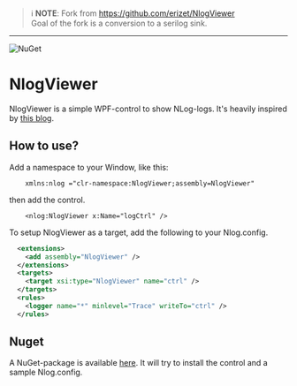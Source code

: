 > ℹ **NOTE**: Fork from https://github.com/erizet/NlogViewer  
Goal of the fork is a conversion to a serilog sink.

---

[1]: http://dotnetsolutionsbytomi.blogspot.se/2011/06/creating-awesome-logging-control-with.html
[nuget]: https://nuget.org/packages/NlogViewer/
![NuGet](https://img.shields.io/nuget/v/nlogviewer.svg)

NlogViewer
==========

NlogViewer is a simple WPF-control to show NLog-logs. It's heavily inspired by [this blog][1].

## How to use?

Add a namespace to your Window, like this:

        xmlns:nlog ="clr-namespace:NlogViewer;assembly=NlogViewer"

then add the control.

        <nlog:NlogViewer x:Name="logCtrl" /> 

To setup NlogViewer as a target, add the following to your Nlog.config.

```xml
  <extensions>
    <add assembly="NlogViewer" />
  </extensions>
  <targets>
    <target xsi:type="NlogViewer" name="ctrl" />
  </targets>
  <rules>
    <logger name="*" minlevel="Trace" writeTo="ctrl" />
  </rules>
```

## Nuget

A NuGet-package is available [here][nuget]. It will try to install the control and a sample Nlog.config.
